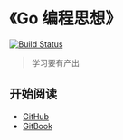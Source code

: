 # 《Go 编程思想》

[![Build Status](https://travis-ci.org/lijinglin2019/thinking-in-go.svg?branch=master)](https://travis-ci.org/lijinglin2019/thinking-in-go)

> 学习要有产出

## 开始阅读

- [GitHub](https://github.com/lijinglin2019/thinking-in-go/blob/master/SUMMARY.md)
- [GitBook](https://go.lijinglin.dev)

